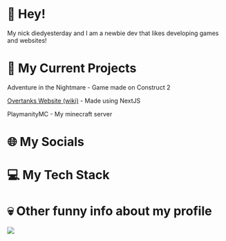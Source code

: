 # 👋 Hey!
My nick diedyesterday and I am a newbie dev that likes developing games and websites!
# 🤔 My Current Projects
Adventure in the Nightmare - Game made on Construct 2

[Overtanks Website (wiki)](https://Overtanks.com/wiki) - Made using NextJS

PlaymanityMC - My minecraft server
# 🌐 My Socials
# 💻 My Tech Stack
# 💀 Other funny info about my profile
[![](https://visitcount.itsvg.in/api?id=diedyesterdaywashere&label=Profile%20Views&icon=2&pretty=false)](https://visitcount.itsvg.in)

